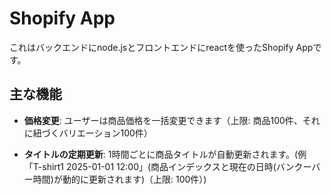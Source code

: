 # Shopify App

これはバックエンドにnode.jsとフロントエンドにreactを使ったShopify Appです。

## 主な機能

- **価格変更**: ユーザーは商品価格を一括変更できます（上限: 商品100件、それに紐づくバリエーション100件）

- **タイトルの定期更新**: 1時間ごとに商品タイトルが自動更新されます。(例 「T-shirt1 2025-01-01 12:00」(商品インデックスと現在の日時(バンクーバー時間)が動的に更新されます)（上限: 100件）)
